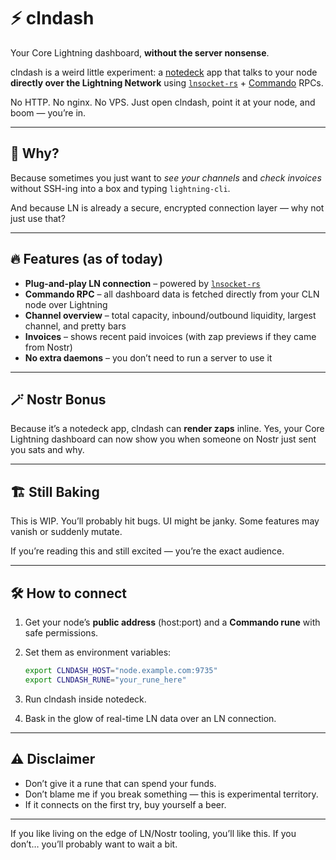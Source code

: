 # ⚡ clndash

Your Core Lightning dashboard, **without the server nonsense**.

clndash is a weird little experiment: a [notedeck](https://github.com/jb55/notedeck) app that talks to your node **directly over the Lightning Network** using [`lnsocket-rs`](https://github.com/jb55/lnsocket-rs) + [Commando][commando] RPCs.

No HTTP. No nginx. No VPS.
Just open clndash, point it at your node, and boom — you’re in.

---

## 🤯 Why?

Because sometimes you just want to *see your channels* and *check invoices* without SSH-ing into a box and typing `lightning-cli`.

And because LN is already a secure, encrypted connection layer — why not just use that?

---

## 🔥 Features (as of today)

* **Plug-and-play LN connection** – powered by [`lnsocket-rs`](https://github.com/jb55/lnsocket-rs)
* **Commando RPC** – all dashboard data is fetched directly from your CLN node over Lightning
* **Channel overview** – total capacity, inbound/outbound liquidity, largest channel, and pretty bars
* **Invoices** – shows recent paid invoices (with zap previews if they came from Nostr)
* **No extra daemons** – you don’t need to run a server to use it

---

## 🪄 Nostr Bonus

Because it’s a notedeck app, clndash can **render zaps** inline.
Yes, your Core Lightning dashboard can now show you when someone on Nostr just sent you sats and why.

---

## 🏗 Still Baking

This is WIP.
You’ll probably hit bugs. UI might be janky. Some features may vanish or suddenly mutate.

If you’re reading this and still excited — you’re the exact audience.

---

## 🛠 How to connect

1. Get your node’s **public address** (host\:port) and a **Commando rune** with safe permissions.
2. Set them as environment variables:

   ```bash
   export CLNDASH_HOST="node.example.com:9735"
   export CLNDASH_RUNE="your_rune_here"
   ```
3. Run clndash inside notedeck.
4. Bask in the glow of real-time LN data over an LN connection.

---

## ⚠️ Disclaimer

* Don’t give it a rune that can spend your funds.
* Don’t blame me if you break something — this is experimental territory.
* If it connects on the first try, buy yourself a beer.

---

If you like living on the edge of LN/Nostr tooling, you’ll like this.
If you don’t… you’ll probably want to wait a bit.

[commando]: https://docs.corelightning.org/reference/commando
